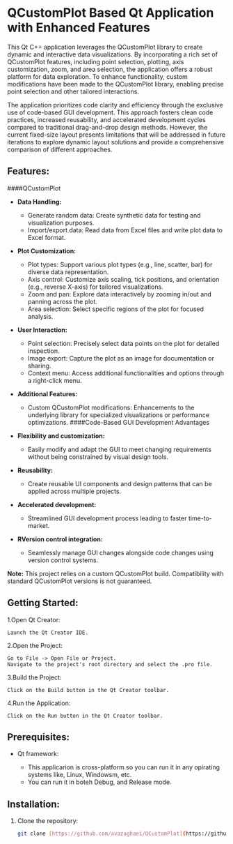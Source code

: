 # QCustomPlot Based Qt Application with Enhanced Features
This Qt C++ application leverages the QCustomPlot library to create dynamic and interactive data visualizations. By incorporating a rich set of QCustomPlot features, including point selection, plotting, axis customization, zoom, and area selection, the application offers a robust platform for data exploration. To enhance functionality, custom modifications have been made to the QCustomPlot library, enabling precise point selection and other tailored interactions.

The application prioritizes code clarity and efficiency through the exclusive use of code-based GUI development. This approach fosters clean code practices, increased reusability, and accelerated development cycles compared to traditional drag-and-drop design methods. However, the current fixed-size layout presents limitations that will be addressed in future iterations to explore dynamic layout solutions and provide a comprehensive comparison of different approaches.
## **Features:**
####QCustomPlot	
* **Data Handling:**

    * Generate random data: Create synthetic data for testing and visualization purposes.
    * Import/export data: Read data from Excel files and write plot data to Excel format.

* **Plot Customization:**

    * Plot types: Support various plot types (e.g., line, scatter, bar) for diverse data representation.
    * Axis control: Customize axis scaling, tick positions, and orientation (e.g., reverse X-axis) for tailored visualizations.
    * Zoom and pan: Explore data interactively by zooming in/out and panning across the plot.
    * Area selection: Select specific regions of the plot for focused analysis.

* **User Interaction:**

    * Point selection: Precisely select data points on the plot for detailed inspection.
    * Image export: Capture the plot as an image for documentation or sharing.
    * Context menu: Access additional functionalities and options through a right-click menu.

* **Additional Features:**

    * Custom QCustomPlot modifications: Enhancements to the underlying library for specialized visualizations or performance optimizations.
####Code-Based GUI Development Advantages
* **Flexibility and customization:**

	* Easily modify and adapt the GUI to meet changing requirements without being constrained by visual design tools.
	
* **Reusability:**

	* Create reusable UI components and design patterns that can be applied across multiple projects.
	
* **Accelerated development:**

	* Streamlined GUI development process leading to faster time-to-market.
	
* **RVersion control integration:**

	* Seamlessly manage GUI changes alongside code changes using version control systems.
	
**Note:** This project relies on a custom QCustomPlot build. Compatibility with standard QCustomPlot versions is not guaranteed.
## **Getting Started:**
1.Open Qt Creator: 

	Launch the Qt Creator IDE.
	
2.Open the Project:

    Go to File -> Open File or Project.
    Navigate to the project's root directory and select the .pro file.
	
3.Build the Project:

    Click on the Build button in the Qt Creator toolbar.
	
4.Run the Application:
 
    Click on the Run button in the Qt Creator toolbar.
	
## **Prerequisites:**
* Qt framework:
	
	* This applicarion is cross-platform so you can run it in any opirating systems like, Linux, Windowsm, etc.
	* You can run it in boteh Debug, and Release mode.
	
## **Installation:**

1. Clone the repository:
   ```bash
   git clone [https://github.com/avazaghaei/QCustomPlot](https://github.com/avazaghaei/QCustomPlot.git)

